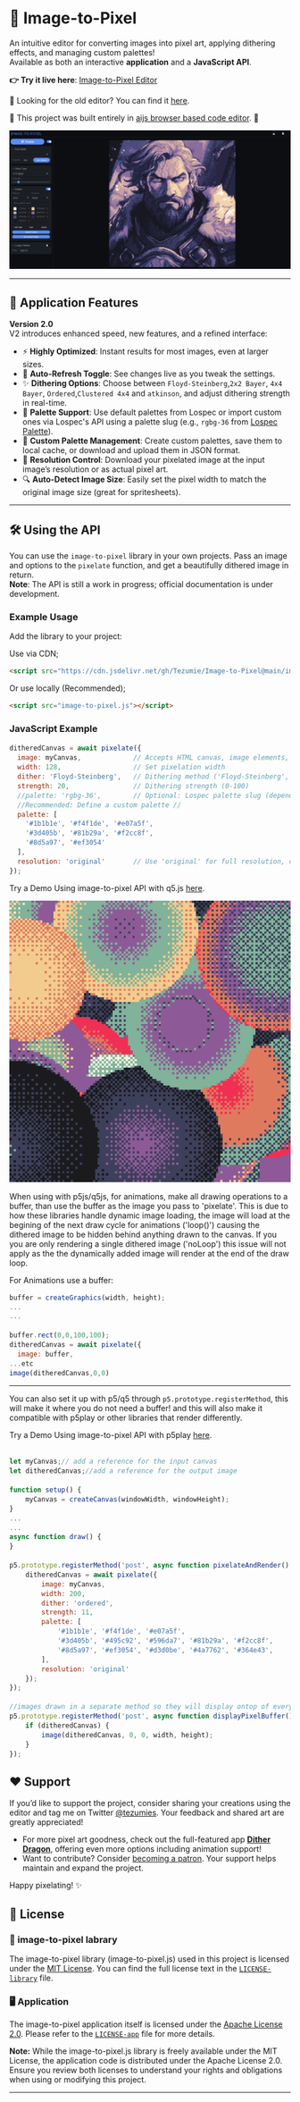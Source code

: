# 🎨 Image-to-Pixel

An intuitive editor for converting images into pixel art, applying dithering effects, and managing custom palettes!  
Available as both an interactive **application** and a **JavaScript API**. 

**👉 Try it live here**: [Image-to-Pixel Editor](https://tezumie.github.io/Image-to-Pixel/)

👴 Looking for the old editor? You can find it [here](https://aijs-code-editor-user-content.web.app/xCzvqwLDxaXjkLrxAeFpzGGnpTA2/Projects/Image-to-Pixel-Classic/index.html).

💫 This project was built entirely in [aijs browser based code editor](https://aijs.io/home). 🙌

![cover image](images/ui.PNG)

---

## 🚀 Application Features

**Version 2.0**  
V2 introduces enhanced speed, new features, and a refined interface:

- ⚡ **Highly Optimized**: Instant results for most images, even at larger sizes.
- 🔄 **Auto-Refresh Toggle**: See changes live as you tweak the settings.
- ✨ **Dithering Options**: Choose between `Floyd-Steinberg`,`2x2 Bayer`, `4x4 Bayer`, `Ordered`,`Clustered 4x4` and `atkinson`, and adjust dithering strength in real-time.
- 🎨 **Palette Support**: Use default palettes from Lospec or import custom ones via Lospec's API using a palette slug (e.g., `rgbg-36` from [Lospec Palette](https://lospec.com/palette-list/rgbg-36)).
- 💾 **Custom Palette Management**: Create custom palettes, save them to local cache, or download and upload them in JSON format.
- 📏 **Resolution Control**: Download your pixelated image at the input image’s resolution or as actual pixel art.
- 🔍 **Auto-Detect Image Size**: Easily set the pixel width to match the original image size (great for spritesheets).

---

## 🛠️ Using the API

You can use the `image-to-pixel` library in your own projects. Pass an image and options to the `pixelate` function, and get a beautifully dithered image in return.  
**Note**: The API is still a work in progress; official documentation is under development.

### Example Usage

Add the library to your project:

Use via CDN;
```html
<script src="https://cdn.jsdelivr.net/gh/Tezumie/Image-to-Pixel@main/image-to-pixel.js"></script>
```

Or use locally (Recommended);
```html
<script src="image-to-pixel.js"></script>
```

### JavaScript Example
```js
ditheredCanvas = await pixelate({
  image: myCanvas,             // Accepts HTML canvas, image elements, or q5/p5.js image objects
  width: 128,                  // Set pixelation width
  dither: 'Floyd-Steinberg',   // Dithering method ('Floyd-Steinberg', 'Ordered','2x2 Bayer', '4x4 Bayer',`Clustered 4x4` or `atkinson`)
  strength: 20,                // Dithering strength (0-100)
  //palette: 'rgbg-36',        // Optional: Lospec palette slug (depends on Lospec API availability)
  //Recommended: Define a custom palette //
  palette: [
    '#1b1b1e', '#f4f1de', '#e07a5f',
    '#3d405b', '#81b29a', '#f2cc8f',
    '#8d5a97', '#ef3054'
  ],
  resolution: 'original'       // Use 'original' for full resolution, or 'pixel' for pixelated size
});

```
Try a Demo Using image-to-pixel API with q5.js [here](https://aijs.io/editor?user=Tezumie&project=image-to-pixel-q5-p5).

![q5-pixel](images/q5-pixel.png)

When using with p5js/q5js, for animations, make all drawing operations to a buffer, than use the buffer as the image you pass to 'pixelate'. This is due to how these libraries handle dynamic image loading, the image will load at the begining of the next draw cycle for animations ('loop()') causing the dithered image to be hidden behind anything drawn to the canvas. If you you are only rendering a single dithered image ('noLoop') this issue will not apply as the the dynamically added image will render at the end of the draw loop.

For Animations use a buffer:

```js
buffer = createGraphics(width, height);
...
...

buffer.rect(0,0,100,100);
ditheredCanvas = await pixelate({
  image: buffer,
...etc
image(ditheredCanvas,0,0)
```

---

You can also set it up with p5/q5 through `p5.prototype.registerMethod`, this will make it where you do not need a buffer! and this will also make it compatible with p5play or other libraries that render differently.

Try a Demo Using image-to-pixel API with p5play [here](https://aijs.io/editor?user=Tezumie&project=p5play_Image-to-pixel).

```js

let myCanvas;// add a reference for the input canvas 
let ditheredCanvas;//add a reference for the output image

function setup() {
	myCanvas = createCanvas(windowWidth, windowHeight);
}
...
...
async function draw() {
}

p5.prototype.registerMethod('post', async function pixelateAndRender() {
	ditheredCanvas = await pixelate({
		image: myCanvas,
		width: 200,
		dither: 'ordered',
		strength: 11,
		palette: [
			'#1b1b1e', '#f4f1de', '#e07a5f',
			'#3d405b', '#495c92', '#596da7', '#81b29a', '#f2cc8f',
			'#8d5a97', '#ef3054', '#d3d0be', '#4a7762', '#364e43',
		],
		resolution: 'original'
	});
});

//images drawn in a separate method so they will display ontop of everything.
p5.prototype.registerMethod('post', async function displayPixelBuffer() {
	if (ditheredCanvas) {
		image(ditheredCanvas, 0, 0, width, height);
	}
});

```



## ❤️ Support

If you’d like to support the project, consider sharing your creations using the editor and tag me on Twitter [@tezumies](https://twitter.com/tezumies). Your feedback and shared art are greatly appreciated!

- For more pixel art goodness, check out the full-featured app [**Dither Dragon**](https://winterveil.itch.io/ditherdragon), offering even more options including animation support!  
- Want to contribute? Consider [becoming a patron](https://www.patreon.com/aijscodeeditor). Your support helps maintain and expand the project.

Happy pixelating! ✨


## 📄 License

### 💽 image-to-pixel labrary
The image-to-pixel library (image-to-pixel.js) used in this project is licensed under the [MIT License](https://opensource.org/licenses/MIT). You can find the full license text in the [`LICENSE-library`](LICENSE-library) file.

### 🖥️ Application
The image-to-pixel application itself is licensed under the [Apache License 2.0](https://opensource.org/licenses/Apache-2.0). Please refer to the [`LICENSE-app`](LICENSE-app) file for more details.

**Note:** While the image-to-pixel.js library is freely available under the MIT License, the application code is distributed under the Apache License 2.0. Ensure you review both licenses to understand your rights and obligations when using or modifying this project.

---
